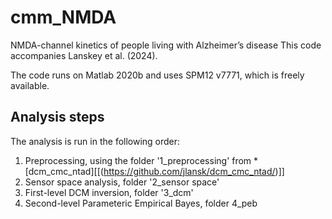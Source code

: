 # cmm_NMDA
NMDA-channel kinetics of people living with Alzheimer’s disease
This code accompanies Lanskey et al. (2024).

The code runs on Matlab 2020b and uses SPM12 v7771, which is freely available.


## Analysis steps
The analysis is run in the following order:
1. Preprocessing, using the folder '1_preprocessing' from * [dcm_cmc_ntad][[(https://github.com/jlansk/dcm_cmc_ntad/)]]
2. Sensor space analysis, folder '2_sensor space'
3. First-level DCM inversion, folder '3_dcm'
4. Second-level Parameteric Empirical Bayes, folder 4_peb
